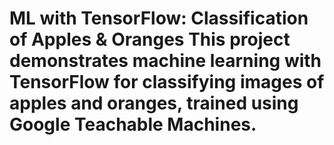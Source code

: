 # ML with TensorFlow: Classification of Apples & Oranges This project demonstrates machine learning with TensorFlow for classifying images of apples and oranges, trained using Google Teachable Machines.
